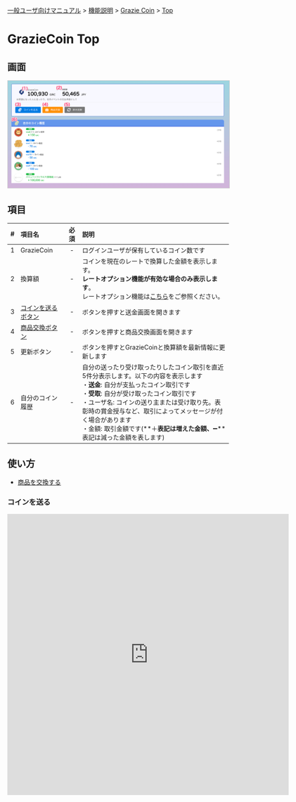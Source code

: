 [一般ユーザ向けマニュアル](../../../一般機能/) > [機能説明](../../../一般機能/#_2) > [Grazie Coin](../../../一般機能/#grazie-coin) > [Top](#)
# GrazieCoin Top

## 画面

<a href="../../../images/coin/1-1.png" data-lightbox="スクリーンショット" data-title="スクリーンショット">
    <img src="../../../images/coin/1-1.png" style="border: solid 1px #ccc; width: 800px;" />
</a>

## 項目

|   #   | 項目名             | 必須  | 説明                                                                                                                                                                                                                                                                                                                                                           |
| :---: | :----------------- | :---: | :------------------------------------------------------------------------------------------------------------------------------------------------------------------------------------------------------------------------------------------------------------------------------------------------------------------------------------------------------------- |
|   1   | GrazieCoin         |   -   | ログインユーザが保有しているコイン数です                                                                                                                                                                                                                                                                                                                       |
|   2   | 換算額             |   -   | コインを現在のレートで換算した金額を表示します。<br>**レートオプション機能が有効な場合のみ表示します**。<br>レートオプション機能は[こちら](../../管理者機能/オプション機能/option01.md)をご参照ください。                                                                                                                                                      |
|   3   | [コインを送るボタン](../GrazieCoin/coin02.md) |   -   | ボタンを押すと送金画面を開きます                                                                                                                                                                                                                                                                                                      |
|   4   | [商品交換ボタン](../GrazieCoin/coin03.md)     |   -   | ボタンを押すと商品交換画面を開きます                                                                                                                                                                                                                                                                                                         |
|   5   | 更新ボタン         |   -   | ボタンを押すとGrazieCoinと換算額を最新情報に更新します                                                                                                                                                                                                                                                                                                         |
|   6   | 自分のコイン履歴   |   -   | 自分の送ったり受け取ったりしたコイン取引を直近5件分表示します。以下の内容を表示します<br>・**送金**: 自分が支払ったコイン取引です<br>・**受取**: 自分が受け取ったコイン取引です<br>・ユーザ名: コインの送り主または受け取り先。表彰時の賞金授与など、取引によってメッセージが付く場合があります<br>・金額: 取引金額です(**＋**表記は増えた金額、**➖**表記は減った金額を表します) |


## 使い方
- [商品を交換する](../../howto/howto02.md)

### コインを送る
<iframe src="https://scribehow.com/embed/__cDcvfvSeRUeUbhrTTF24YA" width="640" height="640" allowfullscreen frameborder="0"></iframe>
